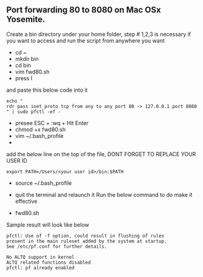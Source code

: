 ## Port forwarding 80 to 8080 on Mac OSx Yosemite.

Create a bin directory under your home folder, step # 1,2,3 is necessary if you want to access and run the script from anywhere you want

- cd ~
- mkdir bin
- cd bin
- vim fwd80.sh
- press I

and paste this below code into it

```
echo "
rdr pass inet proto tcp from any to any port 80 -> 127.0.0.1 port 8080
" | sudo pfctl -ef -
```

- presee ESC + :wq + Hit Enter
- chmod +x fwd80.sh
- vim ~/.bash_profile
- 
add the below line on the top of the file, DONT FORGET TO REPLACE YOUR USER ID

```
export PATH=/Users/<your user id>/bin:$PATH

```

- source ~/.bash_profile
- quit the terminal and relaunch it
Run the below command to do make it effective

- fwd80.sh

Sample result will look like below
```
pfctl: Use of -f option, could result in flushing of rules
present in the main ruleset added by the system at startup.
See /etc/pf.conf for further details.

No ALTQ support in kernel
ALTQ related functions disabled
pfctl: pf already enabled
```
